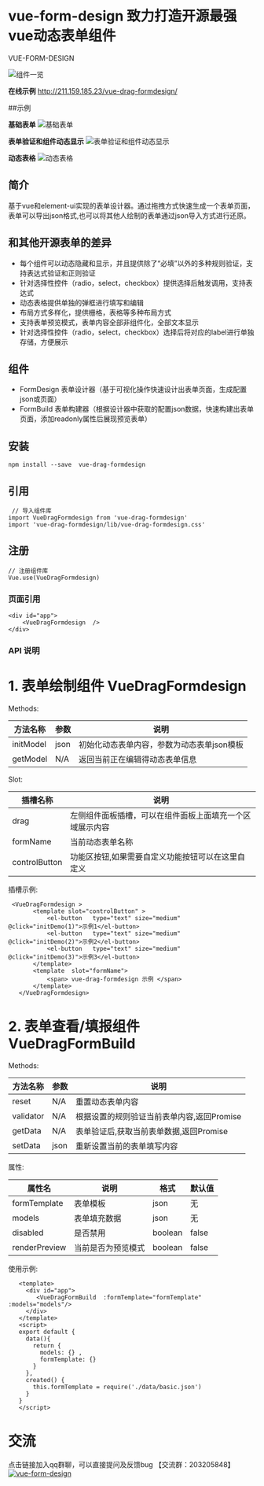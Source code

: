 # vue-form-design 致力打造开源最强vue动态表单组件
VUE-FORM-DESIGN

![组件一览](https://s3.ax1x.com/2020/12/22/rr6Dw6.png "11.png")
 

 **在线示例**
 http://211.159.185.23/vue-drag-formdesign/

##示例

 **基础表单** 
 ![基础表单](https://s3.ax1x.com/2020/12/22/rrcpkT.gif "basic.gif")


 **表单验证和组件动态显示** 
![表单验证和组件动态显示](https://s3.ax1x.com/2020/12/22/rr6x00.gif "validator1.gif")


 **动态表格** 
![动态表格](https://s3.ax1x.com/2020/12/22/rrc9tU.gif "tablebatch.gif")


## 简介

基于vue和element-ui实现的表单设计器。通过拖拽方式快速生成一个表单页面，表单可以导出json格式,也可以将其他人绘制的表单通过json导入方式进行还原。

## 和其他开源表单的差异
 
- 每个组件可以动态隐藏和显示，并且提供除了“必填”以外的多种规则验证，支持表达式验证和正则验证
- 针对选择性控件（radio，select，checkbox）提供选择后触发调用，支持表达式
- 动态表格提供单独的弹框进行填写和编辑
- 布局方式多样化，提供栅格，表格等多种布局方式 
- 支持表单预览模式，表单内容全部非组件化，全部文本显示
- 针对选择性控件（radio，select，checkbox）选择后将对应的label进行单独存储，方便展示
 

## 组件
- FormDesign 表单设计器（基于可视化操作快速设计出表单页面，生成配置json或页面）
- FormBuild 表单构建器（根据设计器中获取的配置json数据，快速构建出表单页面，添加readonly属性后展现预览表单）


## 安装
```
npm install --save  vue-drag-formdesign 

```
## 引用
```
 // 导入组件库
import VueDragFormdesign from 'vue-drag-formdesign'
import 'vue-drag-formdesign/lib/vue-drag-formdesign.css'
```

## 注册
``` 
// 注册组件库
Vue.use(VueDragFormdesign) 

```

### 页面引用
```
<div id="app"> 
    <VueDragFormdesign  />
</div>
```
 
### API 说明
# 1. 表单绘制组件  VueDragFormdesign 

Methods:

|  方法名称 | 参数| 说明  |
|-----------|--------|-------------------------|
| initModel | json |  初始化动态表单内容，参数为动态表单json模板|
| getModel| N/A|  返回当前正在编辑得动态表单信息|


Slot:

|  插槽名称 | 说明  |
|-----------|-------------------------|
| drag |  左侧组件面板插槽，可以在组件面板上面填充一个区域展示内容|
| formName |  当前动态表单名称|
| controlButton | 功能区按钮,如果需要自定义功能按钮可以在这里自定义 |
 

 插槽示例:
 ```
  <VueDragFormdesign >
        <template slot="controlButton" >
            <el-button   type="text" size="medium"  @click="initDemo(1)">示例1</el-button>
            <el-button   type="text" size="medium"  @click="initDemo(2)">示例2</el-button>
            <el-button   type="text" size="medium"  @click="initDemo(3)">示例3</el-button>
        </template>
        <template  slot="formName">
            <span> vue-drag-formdesign 示例 </span>
        </template>
    </VueDragFormdesign> 
 ```

# 2. 表单查看/填报组件  VueDragFormBuild 

Methods:

|  方法名称 | 参数| 说明  |
|-----------|--------|-------------------------|
| reset | N/A |  重置动态表单内容|
| validator| N/A|  根据设置的规则验证当前表单内容,返回Promise|
| getData | N/A | 表单验证后,获取当前表单数据,返回Promise | 
| setData | json | 重新设置当前的表单填写内容 |


属性: 

| 属性名 | 说明 | 格式| 默认值 | 
|-----------|------------------------------|--------|----------|
| formTemplate | 表单模板 | json | 无 |
| models | 表单填充数据 | json | 无 |
| disabled | 是否禁用 | boolean | false |
| renderPreview | 当前是否为预览模式 | boolean | false |

 
 

 使用示例:
 ```
    <template>
      <div id="app"> 
         <VueDragFormBuild  :formTemplate="formTemplate" :models="models"/>
      </div>
    </template>
    <script>
    export default {
      data(){
        return {
          models: {} ,
          formTemplate: {}
        }
      },
      created() {
        this.formTemplate = require('./data/basic.json')
      }
    }
    </script>

 ```


# 交流
点击链接加入qq群聊，可以直接提问及反馈bug 【交流群：203205848】 <a target="_blank" href="https://qm.qq.com/cgi-bin/qm/qr?k=KZkRtW-ZhaUENgubVwHh0GLiQPxW5nBK&jump_from=webapi"><img border="0" src="https://pub.idqqimg.com/wpa/images/group.png" alt="vue-form-design" title="vue-form-design"></a>